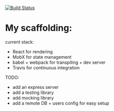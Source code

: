 [![Build Status](https://travis-ci.org/EtaiG/q3.svg?branch=master)](https://travis-ci.org/EtaiG/q3)
# My scaffolding:
current stack:
 - React for rendering
 - MobX for state management
 - babel + webpack for transpiling + dev server
 - Travis for continuous integration

TODO:
 - add an express server
 - add a testing library
 - add mocking library
 - add a remote DB + users config for easy setup
